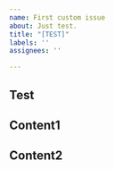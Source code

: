 ```yaml
---
name: First custom issue
about: Just test.
title: "[TEST]"
labels: ''
assignees: ''

---
```


## Test

## Content1

## Content2
